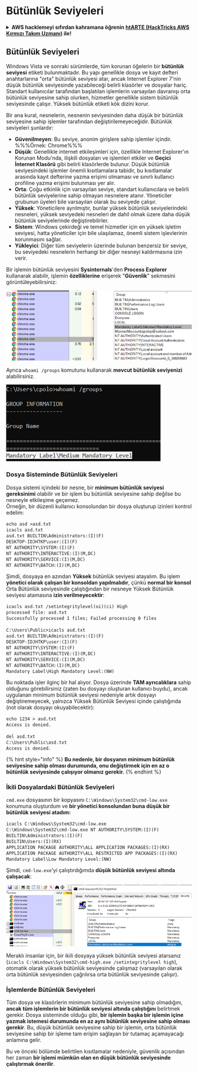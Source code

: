 # Bütünlük Seviyeleri

<details>

<summary><strong>AWS hacklemeyi sıfırdan kahramana öğrenin</strong> <a href="https://training.hacktricks.xyz/courses/arte"><strong>htARTE (HackTricks AWS Kırmızı Takım Uzmanı)</strong></a><strong> ile!</strong></summary>

HackTricks'ı desteklemenin diğer yolları:

* **Şirketinizi HackTricks'te reklamını görmek istiyorsanız** veya **HackTricks'i PDF olarak indirmek istiyorsanız** [**ABONELİK PLANLARI**]'na(https://github.com/sponsors/carlospolop) göz atın!
* [**Resmi PEASS & HackTricks ürünlerini**](https://peass.creator-spring.com) edinin
* [**PEASS Ailesi'ni**](https://opensea.io/collection/the-peass-family) keşfedin, özel [**NFT'lerimiz**](https://opensea.io/collection/the-peass-family) koleksiyonumuz
* **💬 [**Discord grubuna**](https://discord.gg/hRep4RUj7f) veya [**telegram grubuna**](https://t.me/peass) katılın veya bizi **Twitter** 🐦 [**@carlospolopm**](https://twitter.com/hacktricks\_live)** takip edin.**
* **Hacking püf noktalarınızı paylaşarak PR'lar göndererek** [**HackTricks**](https://github.com/carlospolop/hacktricks) ve [**HackTricks Cloud**](https://github.com/carlospolop/hacktricks-cloud) github depolarına katkıda bulunun.

</details>

## Bütünlük Seviyeleri

Windows Vista ve sonraki sürümlerde, tüm korunan öğelerin bir **bütünlük seviyesi** etiketi bulunmaktadır. Bu yapı genellikle dosya ve kayıt defteri anahtarlarına "orta" bütünlük seviyesi atar, ancak Internet Explorer 7'nin düşük bütünlük seviyesinde yazabileceği belirli klasörler ve dosyalar hariç. Standart kullanıcılar tarafından başlatılan işlemlerin varsayılan davranışı orta bütünlük seviyesine sahip olurken, hizmetler genellikle sistem bütünlük seviyesinde çalışır. Yüksek bütünlük etiketi kök dizini korur.

Bir ana kural, nesnelerin, nesnenin seviyesinden daha düşük bir bütünlük seviyesine sahip işlemler tarafından değiştirilemeyeceğidir. Bütünlük seviyeleri şunlardır:

* **Güvenilmeyen**: Bu seviye, anonim girişlere sahip işlemler içindir. %%%Örnek: Chrome%%%
* **Düşük**: Genellikle internet etkileşimleri için, özellikle Internet Explorer'ın Korunan Modu'nda, ilişkili dosyaları ve işlemleri etkiler ve **Geçici İnternet Klasörü** gibi belirli klasörlerde bulunur. Düşük bütünlük seviyesindeki işlemler önemli kısıtlamalara tabidir, bu kısıtlamalar arasında kayıt defterine yazma erişimi olmaması ve sınırlı kullanıcı profiline yazma erişimi bulunması yer alır.
* **Orta**: Çoğu etkinlik için varsayılan seviye, standart kullanıcılara ve belirli bütünlük seviyelerine sahip olmayan nesnelere atanır. Yöneticiler grubunun üyeleri bile varsayılan olarak bu seviyede çalışır.
* **Yüksek**: Yöneticilere ayrılmıştır, bunlar yüksek bütünlük seviyelerindeki nesneleri, yüksek seviyedeki nesneleri de dahil olmak üzere daha düşük bütünlük seviyelerinde değiştirebilirler.
* **Sistem**: Windows çekirdeği ve temel hizmetler için en yüksek işletim seviyesi, hatta yöneticiler için bile ulaşılamaz, önemli sistem işlevlerinin korunmasını sağlar.
* **Yükleyici**: Diğer tüm seviyelerin üzerinde bulunan benzersiz bir seviye, bu seviyedeki nesnelerin herhangi bir diğer nesneyi kaldırmasına izin verir.

Bir işlemin bütünlük seviyesini **Sysinternals**'den **Process Explorer** kullanarak alabilir, işlemin **özelliklerine** erişerek "**Güvenlik**" sekmesini görüntüleyebilirsiniz:

![](<../../.gitbook/assets/image (821).png>)

Ayrıca `whoami /groups` komutunu kullanarak **mevcut bütünlük seviyenizi** alabilirsiniz.

![](<../../.gitbook/assets/image (322).png>)

### Dosya Sisteminde Bütünlük Seviyeleri

Dosya sistemi içindeki bir nesne, bir **minimum bütünlük seviyesi gereksinimi** olabilir ve bir işlem bu bütünlük seviyesine sahip değilse bu nesneyle etkileşime geçemez.\
Örneğin, bir düzenli kullanıcı konsolundan bir dosya oluşturup izinleri kontrol edelim:
```
echo asd >asd.txt
icacls asd.txt
asd.txt BUILTIN\Administrators:(I)(F)
DESKTOP-IDJHTKP\user:(I)(F)
NT AUTHORITY\SYSTEM:(I)(F)
NT AUTHORITY\INTERACTIVE:(I)(M,DC)
NT AUTHORITY\SERVICE:(I)(M,DC)
NT AUTHORITY\BATCH:(I)(M,DC)
```
Şimdi, dosyaya en azından **Yüksek** bütünlük seviyesi atayalım. Bu işlem **yönetici olarak çalışan bir konsoldan yapılmalıdır**, çünkü **normal bir konsol** Orta Bütünlük seviyesinde çalıştığından bir nesneye Yüksek Bütünlük seviyesi atamasına **izin verilmeyecektir**:
```
icacls asd.txt /setintegritylevel(oi)(ci) High
processed file: asd.txt
Successfully processed 1 files; Failed processing 0 files

C:\Users\Public>icacls asd.txt
asd.txt BUILTIN\Administrators:(I)(F)
DESKTOP-IDJHTKP\user:(I)(F)
NT AUTHORITY\SYSTEM:(I)(F)
NT AUTHORITY\INTERACTIVE:(I)(M,DC)
NT AUTHORITY\SERVICE:(I)(M,DC)
NT AUTHORITY\BATCH:(I)(M,DC)
Mandatory Label\High Mandatory Level:(NW)
```
Bu noktada işler ilginç bir hal alıyor. Dosya üzerinde **TAM ayrıcalıklara** sahip olduğunu görebilirsiniz (zaten bu dosyayı oluşturan kullanıcı buydu), ancak uygulanan minimum bütünlük seviyesi nedeniyle artık dosyayı değiştiremeyecek, yalnızca Yüksek Bütünlük Seviyesi içinde çalıştığında (not olarak dosyayı okuyabilecektir):
```
echo 1234 > asd.txt
Access is denied.

del asd.txt
C:\Users\Public\asd.txt
Access is denied.
```
{% hint style="info" %}
**Bu nedenle, bir dosyanın minimum bütünlük seviyesine sahip olması durumunda, onu değiştirmek için en az o bütünlük seviyesinde çalışıyor olmanız gerekir.**
{% endhint %}

### İkili Dosyalardaki Bütünlük Seviyeleri

`cmd.exe` dosyasının bir kopyasını `C:\Windows\System32\cmd-low.exe` konumuna oluşturdum ve **bir yönetici konsolundan buna düşük bir bütünlük seviyesi atadım:**
```
icacls C:\Windows\System32\cmd-low.exe
C:\Windows\System32\cmd-low.exe NT AUTHORITY\SYSTEM:(I)(F)
BUILTIN\Administrators:(I)(F)
BUILTIN\Users:(I)(RX)
APPLICATION PACKAGE AUTHORITY\ALL APPLICATION PACKAGES:(I)(RX)
APPLICATION PACKAGE AUTHORITY\ALL RESTRICTED APP PACKAGES:(I)(RX)
Mandatory Label\Low Mandatory Level:(NW)
```
Şimdi, `cmd-low.exe`'yi çalıştırdığımda **düşük bütünlük seviyesi altında çalışacak**:

![](<../../.gitbook/assets/image (310).png>)

Meraklı insanlar için, bir ikili dosyaya yüksek bütünlük seviyesi atarsanız (`icacls C:\Windows\System32\cmd-high.exe /setintegritylevel high`), otomatik olarak yüksek bütünlük seviyesinde çalışmaz (varsayılan olarak orta bütünlük seviyesinden çağrılırsa orta bütünlük seviyesinde çalışır).

### İşlemlerde Bütünlük Seviyeleri

Tüm dosya ve klasörlerin minimum bütünlük seviyesine sahip olmadığını, **ancak tüm işlemlerin bir bütünlük seviyesi altında çalıştığını** belirtmek gerekir. Dosya sisteminde olduğu gibi, **bir işlemin başka bir işlemin içine yazmak istemesi durumunda en az aynı bütünlük seviyesine sahip olması gerekir**. Bu, düşük bütünlük seviyesine sahip bir işlemin, orta bütünlük seviyesine sahip bir işleme tam erişim sağlayan bir tutamaç açamayacağı anlamına gelir.

Bu ve önceki bölümde belirtilen kısıtlamalar nedeniyle, güvenlik açısından her zaman **bir işlemi mümkün olan en düşük bütünlük seviyesinde çalıştırmak önerilir**.
